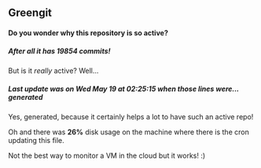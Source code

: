 ## Greengit

#### Do you wonder why this repository is so active?

##### After all it has 19854 commits!

But is it *really* active? Well...

##### Last update was on Wed May 19 at 02:25:15 when those lines were... generated

Yes, generated, because it certainly helps a lot to have such an active repo!

Oh and there was **26%** disk usage on the machine
where there is the cron updating this file.

Not the best way to monitor a VM in the cloud but it works! :)
